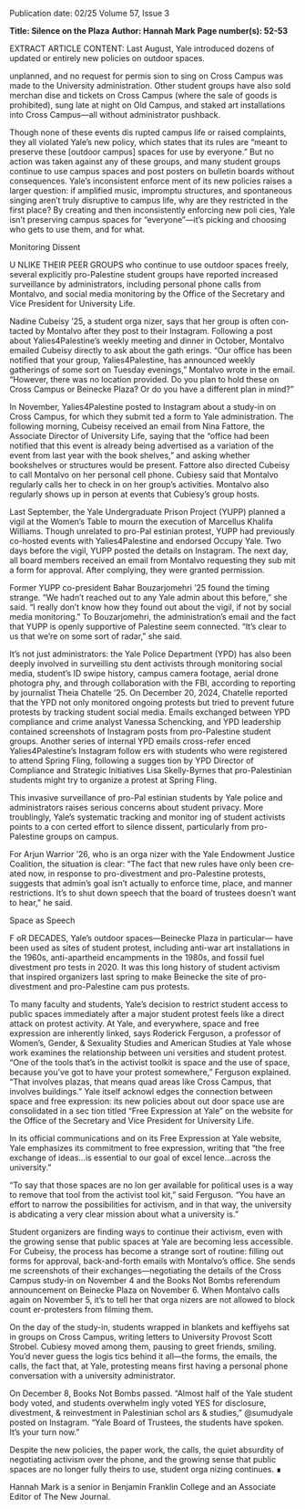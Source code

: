 Publication date: 02/25
Volume 57, Issue 3

**Title: Silence on the Plaza**
**Author: Hannah Mark**
**Page number(s): 52-53**

EXTRACT ARTICLE CONTENT:
Last August, Yale introduced dozens of 
updated or entirely new policies on 
outdoor spaces. 

unplanned, and no request for permis­
sion to sing on Cross Campus was made 
to the University administration. Other 
student groups have also sold merchan­
dise and tickets on Cross Campus (where 
the sale of goods is prohibited), sung late 
at night on Old Campus, and staked art 
installations into Cross Campus—all 
without administrator pushback.

Though none of these events dis­
rupted campus life or raised complaints, 
they all violated Yale’s new policy, which 
states that its rules are “meant to preserve 
these [outdoor campus] spaces for use by 
everyone.” But no action was taken against 
any of these groups, and many student 
groups continue to use campus spaces and 
post posters on bulletin boards without 
consequences. Yale’s inconsistent enforce­
ment of its new policies raises a larger 
question: if amplified music, impromptu 
structures, and spontaneous singing aren’t 
truly disruptive to campus life, why are they 
restricted in the first place? By creating and 
then inconsistently enforcing new poli­
cies, Yale isn’t preserving campus spaces for 
“everyone”—it’s picking and choosing who 
gets to use them, and for what.


Monitoring Dissent

U
NLIKE THEIR PEER GROUPS who 
continue to use outdoor spaces 
freely, several explicitly pro-Palestine 
student groups have reported increased 
surveillance by administrators, including 
personal phone calls from Montalvo, and 
social media monitoring by the Office 
of the Secretary and Vice President for 
University Life. 

Nadine Cubeisy ’25, a student orga­
nizer, says that her group is often con­
tacted by Montalvo after they post to 
their Instagram. Following a post about 
Yalies4Palestine’s weekly meeting and 
dinner in October, Montalvo emailed 
Cubeisy directly to ask about the gath­
erings. “Our office has been notified 
that your group, Yalies4Palestine, has 
announced weekly gatherings of some sort 
on Tuesday evenings,” Montalvo wrote in 
the email. “However, there was no location 
provided. Do you plan to hold these on 
Cross Campus or Beinecke Plaza? Or do 
you have a different plan in mind?” 

In 
November, 
Yalies4Palestine 
posted to Instagram about a study-in on 
Cross Campus, for which they submit­
ted a form to Yale administration. The 
following morning, Cubeisy received an 
email from Nina Fattore, the Associate 
Director of University Life, saying that the 
“office had been notified that this event is 
already being advertised as a variation of 
the event from last year with the book­
shelves,” and asking whether bookshelves 
or structures would be present. Fattore 
also directed Cubeisy to call Montalvo 
on her personal cell phone. Cubiesy said 
that Montalvo regularly calls her to check 
in on her group’s activities. Montalvo also 
regularly shows up in person at events that 
Cubiesy’s group hosts. 

Last 
September, 
the 
Yale 
Undergraduate Prison Project (YUPP) 
planned a vigil at the Women’s Table to 
mourn the execution of Marcellus Khalifa 
Williams. Though unrelated to pro-Pal­
estinian protest, YUPP had previously 
co-hosted events with Yalies4Palestine and 
endorsed Occupy Yale. Two days before the 
vigil, YUPP posted the details on Instagram. 
The next day, all board members received an 
email from Montalvo requesting they sub­
mit a form for approval. After complying, 
they were granted permission.

Former YUPP co-president Bahar 
Bouzarjomehri ’25 found the timing strange. 
“We hadn’t reached out to any Yale admin 
about this before,” she said. “I really don’t 
know how they found out about the vigil, 
if not by social media monitoring.” To 
Bouzarjomehri, the administration’s email 
and the fact that YUPP is openly supportive 
of Palestine seem connected. “It’s clear to us 
that we’re on some sort of radar,” she said. 

It’s not just administrators: the 
Yale Police Department (YPD) has also 
been deeply involved in surveilling stu­
dent activists through monitoring social 
media, student’s ID swipe history, campus 
camera footage, aerial drone photogra­
phy, and through collaboration with the 
FBI, according to reporting by journalist 
Theia Chatelle ’25. On December 20, 2024, 
Chatelle reported that the YPD not only 
monitored ongoing protests but tried to 
prevent future protests by tracking student 
social media. Emails exchanged between 
YPD compliance and crime analyst Vanessa 
Schencking, and YPD leadership contained 
screenshots of Instagram posts from 
pro-Palestine student groups. Another 
series of internal YPD emails cross-refer­
enced Yalies4Palestine’s Instagram follow­
ers with students who were registered to 
attend Spring Fling, following a sugges­
tion by YPD Director of Compliance and 
Strategic Initiatives Lisa Skelly-Byrnes 
that pro-Palestinian students might try to 
organize a protest at Spring Fling.

This invasive surveillance of pro-Pal­
estinian students by Yale police and 
administrators raises serious concerns 
about student privacy. More troublingly, 
Yale’s systematic tracking and monitor­
ing of student activists points to a con­
certed effort to silence dissent, particularly 
from pro-Palestine groups on campus. 

For Arjun Warrior ’26, who is an orga­
nizer with the Yale Endowment Justice 
Coalition, the situation is clear: “The 
fact that new rules have only been cre­
ated now, in response to pro-divestment 
and pro-Palestine protests, suggests that 
admin’s goal isn’t actually to enforce time, 
place, and manner restrictions. It’s to shut 
down speech that the board of trustees 
doesn’t want to hear,” he said. 


Space as Speech

F
oR 
DECADES, 
Yale’s 
outdoor 
spaces—Beinecke Plaza in particular—
have been used as sites of student protest, 
including anti-war art installations in the 
1960s, anti-apartheid encampments in 
the 1980s, and fossil fuel divestment pro­
tests in 2020. It was this long history of 
student activism that inspired organizers 
last spring to make Beinecke the site of 
pro-divestment and pro-Palestine cam­
pus protests. 

To many faculty and students, Yale’s 
decision to restrict student access to public 
spaces immediately after a major student 
protest feels like a direct attack on protest 
activity. At Yale, and everywhere, space 
and free expression are inherently linked, 
says Roderick Ferguson, a professor of 
Women’s, Gender, & Sexuality Studies 
and American Studies at Yale whose work 
examines the relationship between uni­
versities and student protest. “One of the 
tools that’s in the activist toolkit is space 
and the use of space, because you’ve got to 
have your protest somewhere,” Ferguson 
explained. “That involves plazas, that 
means quad areas like Cross Campus, that 
involves buildings.” Yale itself acknowl­
edges the connection between space and 
free expression: its new policies about out­
door space use are consolidated in a sec­
tion titled “Free Expression at Yale” on the 
website for the Office of the Secretary and 
Vice President for University Life.  

In its official communications and 
on its Free Expression at Yale website, 
Yale emphasizes its commitment to free 
expression, writing that “the free exchange 
of ideas…is essential to our goal of excel­
lence…across the university.” 

“To say that those spaces are no lon­
ger available for political uses is a way to 
remove that tool from the activist tool­
kit,” said Ferguson. “You have an effort to 
narrow the possibilities for activism, and 
in that way, the university is abdicating a 
very clear mission about what a university 
is.” 

Student organizers are finding ways 
to continue their activism, even with the 
growing sense that public spaces at Yale 
are becoming less accessible. For Cubeisy, 
the process has become a strange sort of 
routine: filling out forms for approval, 
back-and-forth emails with Montalvo’s 
office. She sends me screenshots of their 
exchanges—negotiating the details of the 
Cross Campus study-in on November 4 
and the Books Not Bombs referendum 
announcement on Beinecke Plaza on 
November 6. When Montalvo calls again 
on November 5, it’s to tell her that orga­
nizers are not allowed to block count­
er-protesters from filming them.

On the day of the study-in, students 
wrapped in blankets and keffiyehs sat in 
groups on Cross Campus, writing letters to 
University Provost Scott Strobel. Cubiesy 
moved among them, pausing to greet 
friends, smiling. You’d never guess the logis­
tics behind it all—the forms, the emails, the 
calls, the fact that, at Yale, protesting means 
first having a personal phone conversation 
with a university administrator.

On December 8, Books Not Bombs 
passed. “Almost half of the Yale student 
body voted, and students overwhelm­
ingly voted YES for disclosure, divestment, 
& reinvestment in Palestinian schol­
ars & studies,” @sumudyale posted on 
Instagram. “Yale Board of Trustees, the 
students have spoken. It’s your turn now.”

Despite the new policies, the paper­
work, the calls, the quiet absurdity of 
negotiating activism over the phone, and 
the growing sense that public spaces are 
no longer fully theirs to use, student orga­
nizing continues. ∎

Hannah Mark is a senior in 
Benjamin Franklin College 
and an Associate Editor of 
The New Journal.
